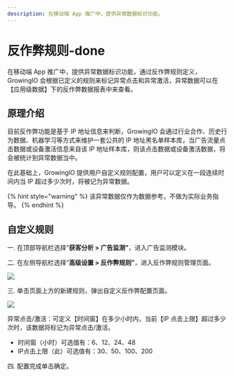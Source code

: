 ```yaml
---
description: 在移动端 App 推广中，提供异常数据标识功能。
---
```


# 反作弊规则-done

在移动端 App 推广中，提供异常数据标识功能，通过反作弊规则定义，GrowingIO 会根据已定义的规则来标记异常点击和异常激活，异常数据可以在【应用级数据】下的反作弊数据报表中来查看。

## 原理介绍 <a id="fan-zuo-bi-yuan-li-jie-shao"></a>

目前反作弊功能是基于 IP 地址信息来判断，GrowingIO 会通过行业合作、历史行为数据、机器学习等方式来维护一套公共的 IP 地址黑名单样本库，当广告流量点击数据或设备激活信息来自该 IP 地址样本库，则该点击数据或设备激活数据，将会被统计到异常数据当中。

在此基础上，GrowingIO 提供用户自定义规则配置，用户可以定义在一段连续时间内当 IP 超过多少次时，将被记为异常数据。

{% hint style="warning" %}
该异常数据仅作为数据参考，不做为实际业务指导。
{% endhint %}

## 自定义规则 <a id="gui-ze-ding-yi"></a>

一. 在顶部导航栏选择“**获客分析 &gt; 广告监测”**，进入广告监测模块。

二. 在左侧导航栏选择“**高级设置 &gt; 反作弊规则”**，进入反作弊规则管理页面。

![](https://github.com/growingio/growingio-docs-v3/tree/d520f4a494f6c0635c83422f55c665597e79ee96/.gitbook/assets/image%20%28194%29.png)

三. 单击页面上方的新建规则，弹出自定义反作弊配置页面。

![](https://github.com/growingio/growingio-docs-v3/tree/d520f4a494f6c0635c83422f55c665597e79ee96/.gitbook/assets/image%20%2821%29.png)

异常点击/激活：可定义【时间窗】在多少小时内，当前【IP 点击上限】超过多少次时，该数据将标记为异常点击/激活。

* 时间窗（小时）可选值有：6、12、24、48
* IP点击上限（此）可选值有：30、50、100、200

四. 配置完成单击确定。

